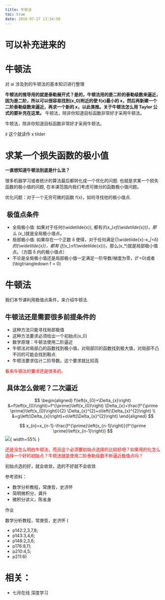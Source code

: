 ```yaml
---
title: 牛顿法
toc: true
date: 2018-07-27 13:34:58
---
```

# 可以补充进来的

# 牛顿法

对 ai 涉及到的牛顿法的基本知识进行整理

**牛顿法的推导用的就是泰勒展开式？是的，牛顿法用的是二阶的泰勒级数来逼近，因为是二阶，所以可以很容易找到\(x_0\)附近的使 f(x)最小的 x，然后再新建一个二阶泰勒级数来逼近，再求一个新的 x，以此类推。关于牛顿法怎么用 Taylor 公式的要补充在这里。** 牛顿法，除非你知道目标函数非常好才采用牛顿法。

牛顿法，除非你知道目标函数非常好才采用牛顿法。



$\widetilde{x}$ 这个就读作 x tilder




# 求某一个损失函数的极小值


**一直想知道牛顿法到底是什么法？**

很多机器学习或者统计的算法最后都转化成一个优化的问题. 也就是求某一个损失函数的极小值的问题, 在本课范围内我们考虑可微分的函数极小值问题。

优化问题：对于一个无穷可微的函数 f(x)，如何寻找他的极小值点.


##  极值点条件

* 全局极小值: 如果对于任何\(\widetilde{x}\), 都有\(f(x_*)≤f(\widetilde{x})\)，那么 \(x_*\)就是全局极小值点。
* 局部极小值: 如果存在一个正数 δ 使得，对于任何满足\(|\widetilde{x}-x_*|<δ\)的\(\widetilde{x}\)，都有 \(f(x_*)≤f(\widetilde{x})\)，那么\(x_*\)就是局部极小值点。（方圆 δ 内的极小值点）
* 不论是全局极小值还是局部极小值一定满足一阶导数/梯度为零，\(f'=0\)或者\(\bigtriangledown f = 0\)



# 牛顿法


我们本节课利用极值点条件，来介绍牛顿法.


## 牛顿法还是需要很多前提条件的


- 这种方法只能寻找局部极值
- 这种方法要求必须给出一个初始点\(x_0\)
- 数学原理：牛顿法使用二阶逼近
- 牛顿法对局部凸的函数找到极小值，对局部凹的函数找到极大值，对局部不凸不凹的可能会找到鞍点.
- 牛顿法要求估计二阶导数。这个要求就比较高


<span style="color:red;">看来牛顿法的要求还是很多的。</span>


##  具体怎么做呢？二次逼近


$$
\begin{aligned} f\left(x_{0}+\Delta_{x}\right) &=f\left(x_{0}\right)+f^{\prime}\left(x_{0}\right) \Delta_{x}+\frac{f^{\prime \prime}\left(x_{0}\right)}{2} \Delta_{x}^{2}+o\left(\Delta_{x}^{2}\right) \\ &=g\left(\Delta_{x}\right)+o\left(\Delta_{x}^{2}\right) \end{aligned}
$$

$$
x_{n}=x_{n-1}-\frac{f^{\prime}\left(x_{n-1}\right)}{f^{\prime \prime}\left(x_{n-1}\right)}
$$
![](http://images.iterate.site/blog/image/180727/JcBKhmF5Ch.png?imageslim){ width=55% }

<span style="color:red;">还是没怎么明白牛顿法，而且这个必须要初始点选择的比较好吧？如果用的化怎么选择一个好的初始点？牛顿法就是使用二阶泰勒级数不断逼近极值点吗？</span>

初始点选的好，就会收敛，选的不好就不会收敛






参考资料：

* 数学分析教程，常庚哲，史济怀
* 简明微积分，龚升
* 微积分讲义，陈省身


作业

数学分析教程，常庚哲，史济怀 (

* p142:2,3,7,8;
* p143:3,4,6;
* p148:2,3,6;
* p176:8,11;
* p210:4,5;
* p211:6)



# 相关：

- 七月在线 深度学习
